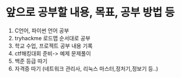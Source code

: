 # 앞으로 공부할 내용, 목표, 공부 방법 등
1. C언어, 파이썬 언어 공부
2. tryhackme 로드맵 순서대로 공부
3. 학교 수업, 프로젝트 공부 내용 기록
4. ctf해킹대회 준비-> 예제 문제풀이
5. 백준 등급 따기
6. 자격증 따기 (네트워크 관리사, 리눅스 마스터,정처기,정보기 등..)

